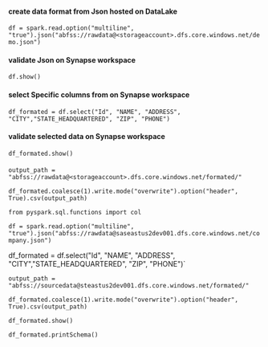 #### create data format from Json hosted on DataLake
`df = spark.read.option("multiline", "true").json("abfss://rawdata@<storageaccount>.dfs.core.windows.net/demo.json")`

#### validate Json on Synapse workspace 
`df.show()`

#### select Specific columns from on Synapse workspace 
`df_formated = df.select("Id", "NAME", "ADDRESS", "CITY","STATE_HEADQUARTERED", "ZIP", "PHONE")`

#### validate selected data on Synapse workspace 
`df_formated.show()`

####
`output_path = "abfss://rawdata@<storageaccount>.dfs.core.windows.net/formated/"`

`df_formated.coalesce(1).write.mode("overwrite").option("header", True).csv(output_path)`



`from pyspark.sql.functions import col`

`df = spark.read.option("multiline", "true").json("abfss://rawdata@saseastus2dev001.dfs.core.windows.net/company.json")`

df_formated = df.select("Id", "NAME", "ADDRESS", "CITY","STATE_HEADQUARTERED", "ZIP", "PHONE")`

`output_path = "abfss://sourcedata@steastus2dev001.dfs.core.windows.net/formated/"`

`df_formated.coalesce(1).write.mode("overwrite").option("header", True).csv(output_path)`

`df_formated.show()`

`df_formated.printSchema()`
